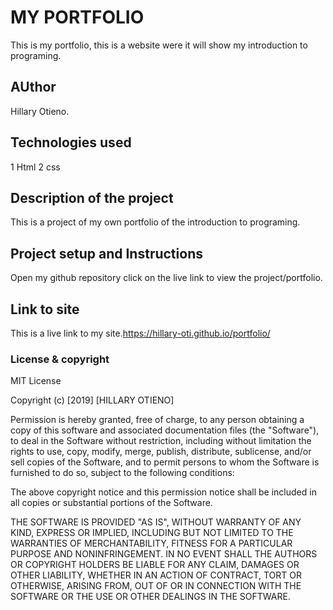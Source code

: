 # MY PORTFOLIO
This is my portfolio, this is a website were it will show my introduction to programing.
## AUthor
Hillary Otieno.
## Technologies used
1 Html
2 css
## Description of the project
This is a project of my own portfolio of the introduction to programing.
## Project setup and Instructions
Open my github repository
click on the live link to view the project/portfolio.
## Link to site
This is a live link to my site.https://hillary-oti.github.io/portfolio/
### License & copyright
MIT License

Copyright (c) [2019] [HILLARY OTIENO]

Permission is hereby granted, free of charge, to any person obtaining a copy
of this software and associated documentation files (the "Software"), to deal
in the Software without restriction, including without limitation the rights
to use, copy, modify, merge, publish, distribute, sublicense, and/or sell
copies of the Software, and to permit persons to whom the Software is
furnished to do so, subject to the following conditions:

The above copyright notice and this permission notice shall be included in all
copies or substantial portions of the Software.

THE SOFTWARE IS PROVIDED "AS IS", WITHOUT WARRANTY OF ANY KIND, EXPRESS OR
IMPLIED, INCLUDING BUT NOT LIMITED TO THE WARRANTIES OF MERCHANTABILITY,
FITNESS FOR A PARTICULAR PURPOSE AND NONINFRINGEMENT. IN NO EVENT SHALL THE
AUTHORS OR COPYRIGHT HOLDERS BE LIABLE FOR ANY CLAIM, DAMAGES OR OTHER
LIABILITY, WHETHER IN AN ACTION OF CONTRACT, TORT OR OTHERWISE, ARISING FROM,
OUT OF OR IN CONNECTION WITH THE SOFTWARE OR THE USE OR OTHER DEALINGS IN THE
SOFTWARE.

